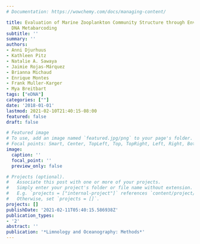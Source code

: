 ```yaml
---
# Documentation: https://wowchemy.com/docs/managing-content/

title: Evaluation of Marine Zooplankton Community Structure through Environmental
  DNA Metabarcoding
subtitle: ''
summary: ''
authors:
- Anni Djurhuus
- Kathleen Pitz
- Natalie A. Sawaya
- Jaimie Rojas-Márquez
- Brianna Michaud
- Enrique Montes
- Frank Muller-Karger
- Mya Breitbart
tags: ["eDNA"]
categories: [""]
date: '2018-01-01'
lastmod: 2021-02-10T21:40:15-08:00
featured: false
draft: false

# Featured image
# To use, add an image named `featured.jpg/png` to your page's folder.
# Focal points: Smart, Center, TopLeft, Top, TopRight, Left, Right, BottomLeft, Bottom, BottomRight.
image:
  caption: ''
  focal_point: ''
  preview_only: false

# Projects (optional).
#   Associate this post with one or more of your projects.
#   Simply enter your project's folder or file name without extension.
#   E.g. `projects = ["internal-project"]` references `content/project/deep-learning/index.md`.
#   Otherwise, set `projects = []`.
projects: []
publishDate: '2021-02-11T05:40:15.586938Z'
publication_types:
- '2'
abstract: ''
publication: '*Limnology and Oceanography: Methods*'
---
```

